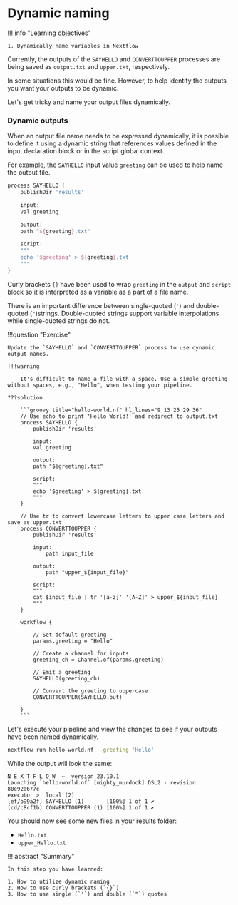 # Dynamic naming

!!! info "Learning objectives"

    1. Dynamically name variables in Nextflow

Currently, the outputs of the `SAYHELLO` and `CONVERTTOUPPER` processes are being saved as `output.txt` and `upper.txt`, respectively.

In some situations this would be fine. However, to help identify the outputs you want your outputs to be dynamic.

Let's get tricky and name your output files dynamically.

### Dynamic outputs

When an output file name needs to be expressed dynamically, it is possible to define it using a dynamic string that references values defined in the input declaration block or in the script global context.

For example, the `SAYHELLO` input value `greeting` can be used to help name the output file.

```groovy hl_lines="5 8 12"
process SAYHELLO {
    publishDir 'results'

    input:
    val greeting

    output:
    path "${greeting}.txt"

    script:
    """
    echo '$greeting' > ${greeting}.txt
    """
}
```

Curly brackets `{}` have been used to wrap `greeting` in the `output` and `script` block so it is interpreted as a variable as a part of a file name.

There is an important difference between single-quoted (`'`) and double-quoted (`"`)strings. Double-quoted strings support variable interpolations while single-quoted strings do not.

!!!question "Exercise"

    Update the `SAYHELLO` and `CONVERTTOUPPER` process to use dynamic output names.

    !!!warning

        It's difficult to name a file with a space. Use a simple greeting without spaces, e.g., "Hello", when testing your pipeline.

    ???solution

        ```groovy title="hello-world.nf" hl_lines="9 13 25 29 36"
        // Use echo to print 'Hello World!' and redirect to output.txt
        process SAYHELLO {
            publishDir 'results'

            input:
            val greeting

            output:
            path "${greeting}.txt"

            script:
            """
            echo '$greeting' > ${greeting}.txt
            """
        }

        // Use tr to convert lowercase letters to upper case letters and save as upper.txt
        process CONVERTTOUPPER {
            publishDir 'results'

            input:
                path input_file

            output:
                path "upper_${input_file}"

            script:
            """
            cat $input_file | tr '[a-z]' '[A-Z]' > upper_${input_file}
            """
        }

        workflow {

            // Set default greeting
            params.greeting = "Hello"

            // Create a channel for inputs
            greeting_ch = Channel.of(params.greeting)

            // Emit a greeting
            SAYHELLO(greeting_ch)

            // Convert the greeting to uppercase
            CONVERTTOUPPER(SAYHELLO.out)

        }
        ```

Let's execute your pipeline and view the changes to see if your outputs have been named dynamically.

```bash
nextflow run hello-world.nf --greeting 'Hello'
```

While the output will look the same:

```console
N E X T F L O W  ~  version 23.10.1
Launching `hello-world.nf` [mighty_murdock] DSL2 - revision: 80e92a677c
executor >  local (2)
[ef/b99a2f] SAYHELLO (1)       [100%] 1 of 1 ✔
[cd/c8cf1b] CONVERTTOUPPER (1) [100%] 1 of 1 ✔
```

You should now see some new files in your results folder:

- `Hello.txt`
- `upper_Hello.txt`

!!! abstract "Summary"

    In this step you have learned:

    1. How to utilize dynamic naming
    2. How to use curly brackets (`{}`)
    3. How to use single (`'`) and double (`"`) quotes
